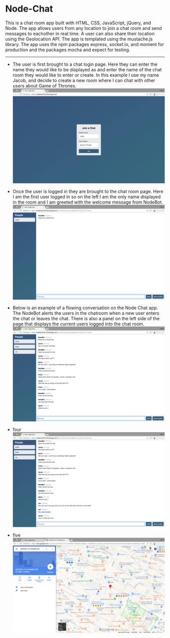 # Node-Chat
This is a chat room app built with HTML, CSS, JavaScript, jQuery, and Node. The app allows users from any location to join a chat room and send messages to eachother in real time. A user can also share their location using the Geolocation API. The app is templated using the mustache.js library. The app uses the npm packages express, socket.io, and moment for production and the packages mocha and expect for testing.

---
 - The user is first brought to a chat login page. Here they can enter the name they would like to be displayed as and enter the name of the chat room they would like to enter or create. In this example I use my name Jacob, and decide to create a new room where I can chat with other users about Game of Thrones.
 ![LOGIN](/read_me/1-login.png)
 
 - Once the user is logged in they are brought to the chat room page. Here I am the first user logged in so on the left I am the only name displayed in the room and I am greeted with the welcome message from NodeBot.
  ![WELCOME](/read_me/2-welcome.png)

- Below is an example of a flowing conversation on the Node Chat app. The NodeBot alerts the users in the chatroom when a new user enters the chat or leaves the chat. There is also a panel on the left side of the page that displays the current users logged into the chat room.
![CONVERSATION](/read_me/3-convo.png)

- four
![SEND LOCATION](/read_me/4-send-location.png)

- five
![GOOGLE MAPS](/read_me/5-google-maps.png)
